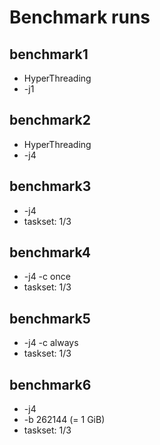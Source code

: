 # Benchmark runs

## benchmark1
 - HyperThreading
 - -j1

## benchmark2
 - HyperThreading
 - -j4

## benchmark3
 - -j4
 - taskset: 1/3

## benchmark4
 - -j4 -c once
 - taskset: 1/3

## benchmark5
 - -j4 -c always
 - taskset: 1/3

## benchmark6
 - -j4
 - -b 262144 (= 1 GiB)
 - taskset: 1/3
